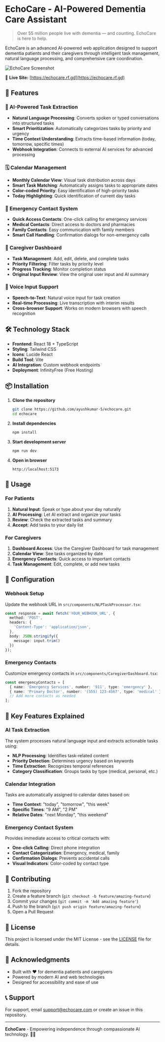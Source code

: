 # EchoCare - AI-Powered Dementia Care Assistant
 
> Over 55 million people live with dementia — and counting. EchoCare is here to help.

EchoCare is an advanced AI-powered web application designed to support dementia patients and their caregivers through intelligent task management, natural language processing, and comprehensive care coordination.

![EchoCare Screenshot](https://github.com/user-attachments/assets/3c0b944c-a267-49b4-a8c1-2265668074ec)

🔗 **Live Site:** [https://echocare.rf.gd](https://echocare.rf.gd)

## 🚀 Features

### 🤖 AI-Powered Task Extraction
- **Natural Language Processing**: Converts spoken or typed conversations into structured tasks
- **Smart Prioritization**: Automatically categorizes tasks by priority and urgency
- **Time Context Understanding**: Extracts time-based information (today, tomorrow, specific times)
- **Webhook Integration**: Connects to external AI services for advanced processing

### 🗓️ Calendar Management
- **Monthly Calendar View**: Visual task distribution across days
- **Smart Task Matching**: Automatically assigns tasks to appropriate dates
- **Color-coded Priority**: Easy identification of high-priority tasks
- **Today Highlighting**: Quick identification of current day tasks

### 🚨 Emergency Contact System
- **Quick Access Contacts**: One-click calling for emergency services
- **Medical Contacts**: Direct access to doctors and pharmacies
- **Family Contacts**: Easy communication with family members
- **Smart Call Handling**: Confirmation dialogs for non-emergency calls

### 👥 Caregiver Dashboard
- **Task Management**: Add, edit, delete, and complete tasks
- **Priority Filtering**: Filter tasks by priority level
- **Progress Tracking**: Monitor completion status
- **Original Input Review**: View the original user input and AI summary

### 🎤 Voice Input Support
- **Speech-to-Text**: Natural voice input for task creation
- **Real-time Processing**: Live transcription with interim results
- **Cross-browser Support**: Works on modern browsers with speech recognition

## 🛠️ Technology Stack

- **Frontend**: React 18 + TypeScript
- **Styling**: Tailwind CSS
- **Icons**: Lucide React
- **Build Tool**: Vite
- **AI Integration**: Custom webhook endpoints
- **Deployment**: InfinityFree (Free Hosting)

## 📦 Installation

1. **Clone the repository**
   ```bash
   git clone https://github.com/ayushkumar-5/echocare.git
   cd echocare
   ```

2. **Install dependencies**
   ```bash
   npm install
   ```

3. **Start development server**
   ```bash
   npm run dev
   ```

4. **Open in browser**
   ```
   http://localhost:5173
   ```

## 📱 Usage

### For Patients
1. **Natural Input**: Speak or type about your day naturally
2. **AI Processing**: Let AI extract and organize your tasks
3. **Review**: Check the extracted tasks and summary
4. **Accept**: Add tasks to your daily list

### For Caregivers
1. **Dashboard Access**: Use the Caregiver Dashboard for task management
2. **Calendar View**: See tasks organized by date
3. **Emergency Contacts**: Quick access to important contacts
4. **Task Management**: Edit, complete, or add new tasks

## 🔧 Configuration

### Webhook Setup
Update the webhook URL in `src/components/NLPTaskProcessor.tsx`:
```typescript
const response = await fetch('YOUR_WEBHOOK_URL', {
  method: 'POST',
  headers: {
    'Content-Type': 'application/json',
  },
  body: JSON.stringify({
    message: input.trim()
  })
});
```

### Emergency Contacts
Customize emergency contacts in `src/components/CaregiverDashboard.tsx`:
```typescript
const emergencyContacts = [
  { name: 'Emergency Services', number: '911', type: 'emergency' },
  { name: 'Primary Doctor', number: '(555) 123-4567', type: 'medical' },
  // Add more contacts as needed
];
```

## 🎯 Key Features Explained

### AI Task Extraction
The system processes natural language input and extracts actionable tasks using:
- **NLP Processing**: Identifies task-related content
- **Priority Detection**: Determines urgency based on keywords
- **Time Extraction**: Recognizes temporal references
- **Category Classification**: Groups tasks by type (medical, personal, etc.)

### Calendar Integration
Tasks are automatically assigned to calendar dates based on:
- **Time Context**: "today", "tomorrow", "this week"
- **Specific Times**: "9 AM", "2 PM"
- **Relative Dates**: "next Monday", "this weekend"

### Emergency Contact System
Provides immediate access to critical contacts with:
- **One-click Calling**: Direct phone integration
- **Contact Categorization**: Emergency, medical, family
- **Confirmation Dialogs**: Prevents accidental calls
- **Visual Indicators**: Color-coded by contact type

## 🤝 Contributing

1. Fork the repository
2. Create a feature branch (`git checkout -b feature/amazing-feature`)
3. Commit your changes (`git commit -m 'Add amazing feature'`)
4. Push to the branch (`git push origin feature/amazing-feature`)
5. Open a Pull Request

## 📄 License

This project is licensed under the MIT License - see the [LICENSE](LICENSE) file for details.

## 🙏 Acknowledgments

- Built with ❤️ for dementia patients and caregivers
- Powered by modern AI and web technologies
- Designed for accessibility and ease of use

## 📞 Support

For support, email support@echocare.com or create an issue in this repository.

---

**EchoCare** - Empowering independence through compassionate AI technology. 🧠💙
